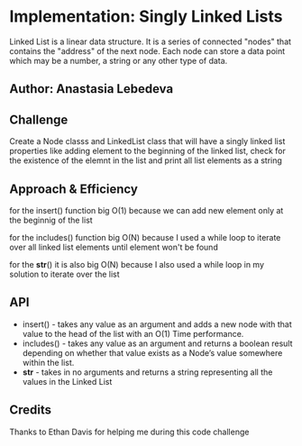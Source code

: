
# Implementation: Singly Linked Lists
Linked List is a linear data structure.
It is a series of connected "nodes" that contains the "address" of the next node. Each node can store a data point which may be a number, a string or any other type of data.

## Author: Anastasia Lebedeva

## Challenge
Create a Node classs and LinkedList class that will have a singly linked list properties like adding element to the beginning of the linked list, check for the existence of the elemnt in the list and print all list elements as a string

## Approach & Efficiency
for the insert() function big O(1) because we can add new element only at the beginnig of the list

for the includes() function big O(N) because I used a while loop to iterate over all  linked list elements until element won't be found

for the __str__() it is also big O(N) because I also used a while loop in my solution to iterate over the list

## API
* insert() - takes any value as an argument and adds a new node with that value to the head of the list with an O(1) Time performance.
* includes() - takes any value as an argument and returns a boolean result depending on whether that value exists as a Node’s value somewhere within the list.
* __str__ - takes in no arguments and returns a string representing all the values in the Linked List

## Credits
Thanks to Ethan Davis for helping me during this code challenge
